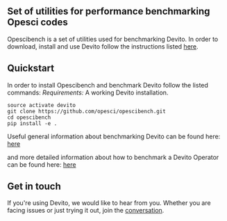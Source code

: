 ## Set of utilities for performance benchmarking Opesci codes

Opescibench is a set of utilities used for benchmarking Devito.
In order to download, install and use Devito follow the instructions
listed [here](https://github.com/opesci/devito).


## Quickstart
In order to install Opescibench and benchmark Devito
follow the listed commands:
*Requirements:* A working Devito installation.

```
source activate devito
git clone https://github.com/opesci/opescibench.git
cd opescibench
pip install -e .
```

Useful general information about benchmarking Devito can be found here:
[here](https://github.com/opesci/devito/tree/master/benchmarks)

and more detailed information about how to benchmark a Devito Operator can be found here:
[here](https://github.com/opesci/devito/tree/master/benchmarks/user)


## Get in touch

If you're using Devito, we would like to hear from you. Whether you
are facing issues or just trying it out, join the
[conversation](https://opesci-slackin.now.sh).
